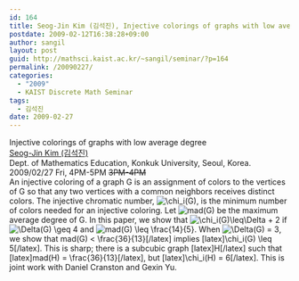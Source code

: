 ```yaml
---
id: 164
title: Seog-Jin Kim (김석진), Injective colorings of graphs with low average degree
postdate: 2009-02-12T16:38:28+09:00
author: sangil
layout: post
guid: http://mathsci.kaist.ac.kr/~sangil/seminar/?p=164
permalink: /20090227/
categories:
  - "2009"
  - KAIST Discrete Math Seminar
tags:
  - 김석진
date: 2009-02-27
---
```

<div class="talk">
  Injective colorings of graphs with low average degree
</div>

<div class="speaker">
  <a href="http://home.konkuk.ac.kr/~skim12/">Seog-Jin Kim (김석진)</a><br /> Dept. of Mathematics Education, Konkuk University, Seoul, Korea.
</div>

<div class="date">
  2009/02/27 Fri, 4PM-5PM <del datetime="2009-02-24T01:31:52+00:00">3PM-4PM</del>
</div>

<div class="abstract">
  An injective coloring of a graph G is an assignment of colors to the vertices of G so that any two vertices with a common neighbors receives distinct colors. The injective chromatic number, <img src='http://s0.wp.com/latex.php?latex=%5Cchi_i%28G%29&#038;bg=ffffff&#038;fg=000000&#038;s=0' alt='\chi_i(G)' title='\chi_i(G)' class='latex' />, is the minimum number of colors needed for an injective coloring. Let <img src='http://s0.wp.com/latex.php?latex=mad%28G%29&#038;bg=ffffff&#038;fg=000000&#038;s=0' alt='mad(G)' title='mad(G)' class='latex' /> be the maximum average degree of G. In this paper, we show that <img src='http://s0.wp.com/latex.php?latex=%5Cchi_i%28G%29%5Cleq%5CDelta+%2B+2&#038;bg=ffffff&#038;fg=000000&#038;s=0' alt='\chi_i(G)\leq\Delta + 2' title='\chi_i(G)\leq\Delta + 2' class='latex' /> if <img src='http://s0.wp.com/latex.php?latex=%5CDelta%28G%29+%5Cgeq+4&#038;bg=ffffff&#038;fg=000000&#038;s=0' alt='\Delta(G) \geq 4' title='\Delta(G) \geq 4' class='latex' /> and <img src='http://s0.wp.com/latex.php?latex=mad%28G%29+%5Cleq+%5Cfrac%7B14%7D%7B5%7D&#038;bg=ffffff&#038;fg=000000&#038;s=0' alt='mad(G) \leq \frac{14}{5}' title='mad(G) \leq \frac{14}{5}' class='latex' />. When <img src='http://s0.wp.com/latex.php?latex=%5CDelta%28G%29+%3D+3&#038;bg=ffffff&#038;fg=000000&#038;s=0' alt='\Delta(G) = 3' title='\Delta(G) = 3' class='latex' />, we show that <img src='http://s0.wp.com/latex.php?latex&#038;bg=ffffff&#038;fg=000000&#038;s=0' alt='' title='' class='latex' />mad(G) < \frac{36}{13}[/latex] implies [latex]\chi_i(G) \leq 5[/latex]. This is sharp; there is a subcubic graph [latex]H[/latex] such that [latex]mad(H) = \frac{36}{13}[/latex], but [latex]\chi_i(H) = 6[/latex]. This is joint work with Daniel Cranston and Gexin Yu.
</div>